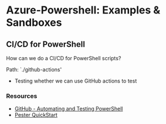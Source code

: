 
# Azure-Powershell: Examples & Sandboxes

## CI/CD for PowerShell
How can we do a CI/CD for PowerShell scripts?

Path: `./github-actions'
* Testing whether we can use GitHub actions to test

### Resources
- [GitHub - Automating and Testing PowerShell](https://docs.github.com/en/actions/automating-builds-and-tests/building-and-testing-powershell)
- [Pester QuickStart](https://pester.dev/docs/quick-start)